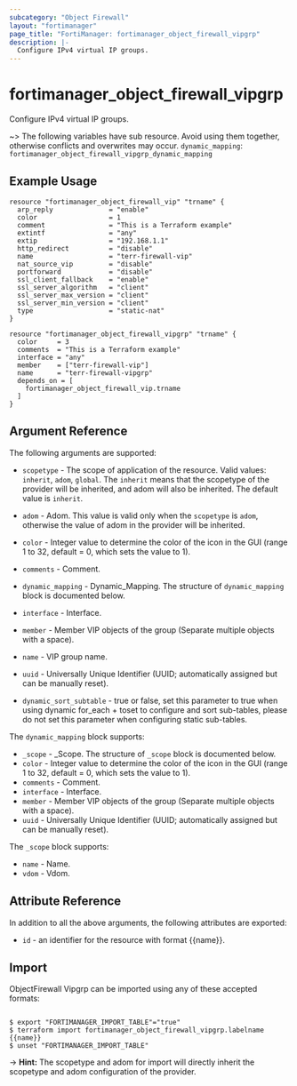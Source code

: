 ```yaml
---
subcategory: "Object Firewall"
layout: "fortimanager"
page_title: "FortiManager: fortimanager_object_firewall_vipgrp"
description: |-
  Configure IPv4 virtual IP groups.
---
```


# fortimanager_object_firewall_vipgrp
Configure IPv4 virtual IP groups.

~> The following variables have sub resource. Avoid using them together, otherwise conflicts and overwrites may occur.
`dynamic_mapping`: `fortimanager_object_firewall_vipgrp_dynamic_mapping`



## Example Usage

```hcl
resource "fortimanager_object_firewall_vip" "trname" {
  arp_reply              = "enable"
  color                  = 1
  comment                = "This is a Terraform example"
  extintf                = "any"
  extip                  = "192.168.1.1"
  http_redirect          = "disable"
  name                   = "terr-firewall-vip"
  nat_source_vip         = "disable"
  portforward            = "disable"
  ssl_client_fallback    = "enable"
  ssl_server_algorithm   = "client"
  ssl_server_max_version = "client"
  ssl_server_min_version = "client"
  type                   = "static-nat"
}

resource "fortimanager_object_firewall_vipgrp" "trname" {
  color     = 3
  comments  = "This is a Terraform example"
  interface = "any"
  member    = ["terr-firewall-vip"]
  name      = "terr-firewall-vipgrp"
  depends_on = [
    fortimanager_object_firewall_vip.trname
  ]
}
```

## Argument Reference


The following arguments are supported:

* `scopetype` - The scope of application of the resource. Valid values: `inherit`, `adom`, `global`. The `inherit` means that the scopetype of the provider will be inherited, and adom will also be inherited. The default value is `inherit`.
* `adom` - Adom. This value is valid only when the `scopetype` is `adom`, otherwise the value of adom in the provider will be inherited.

* `color` - Integer value to determine the color of the icon in the GUI (range 1 to 32, default = 0, which sets the value to 1).
* `comments` - Comment.
* `dynamic_mapping` - Dynamic_Mapping. The structure of `dynamic_mapping` block is documented below.
* `interface` - Interface.
* `member` - Member VIP objects of the group (Separate multiple objects with a space).
* `name` - VIP group name.
* `uuid` - Universally Unique Identifier (UUID; automatically assigned but can be manually reset).
* `dynamic_sort_subtable` - true or false, set this parameter to true when using dynamic for_each + toset to configure and sort sub-tables, please do not set this parameter when configuring static sub-tables.

The `dynamic_mapping` block supports:

* `_scope` - _Scope. The structure of `_scope` block is documented below.
* `color` - Integer value to determine the color of the icon in the GUI (range 1 to 32, default = 0, which sets the value to 1).
* `comments` - Comment.
* `interface` - Interface.
* `member` - Member VIP objects of the group (Separate multiple objects with a space).
* `uuid` - Universally Unique Identifier (UUID; automatically assigned but can be manually reset).

The `_scope` block supports:

* `name` - Name.
* `vdom` - Vdom.


## Attribute Reference

In addition to all the above arguments, the following attributes are exported:
* `id` - an identifier for the resource with format {{name}}.

## Import

ObjectFirewall Vipgrp can be imported using any of these accepted formats:
```

$ export "FORTIMANAGER_IMPORT_TABLE"="true"
$ terraform import fortimanager_object_firewall_vipgrp.labelname {{name}}
$ unset "FORTIMANAGER_IMPORT_TABLE"
```
-> **Hint:** The scopetype and adom for import will directly inherit the scopetype and adom configuration of the provider.
